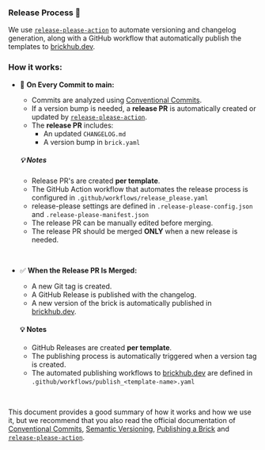 ### Release Process 🚀

We use [`release-please-action`][release-please-action-link] to automate versioning and changelog generation, along with a GitHub workflow that automatically publish the templates to [brickhub.dev][brickhub_link].

### How it works:

- 📌 **On Every Commit to main:**
    - Commits are analyzed using [Conventional Commits][conventional_commits_link].
    - If a version bump is needed, a **release PR** is automatically created or updated by [`release-please-action`][release-please-action-link].
    - The **release PR** includes:
        - An updated `CHANGELOG.md`
        - A version bump in `brick.yaml`

    ##### 💡 Notes

    - Release PR's are created **per template**.
    - The GitHub Action workflow that automates the release process is configured in `.github/workflows/release_please.yaml`
    - release-please settings are defined in `.release-please-config.json` and `.release-please-manifest.json`
    - The release PR can be manually edited before merging.
    - The release PR should be merged **ONLY** when a new release is needed.

<br />

- ✅ **When the Release PR Is Merged:**
    - A new Git tag is created.
    - A GitHub Release is published with the changelog.
    - A new version of the brick is automatically published in [brickhub.dev][brickhub_link].

    #### 💡 Notes
    
    - GitHub Releases are created **per template**.
    - The publishing process is automatically triggered when a version tag is created.
    - The automated publishing workflows to [brickhub.dev][brickhub_link] are defined in `.github/workflows/publish_<template-name>.yaml`

<br />

This document provides a good summary of how it works and how we use it, but we recommend that you also read the official documentation of [Conventional Commits][conventional_commits_link], [Semantic Versioning][sem_ver_link], [Publishing a Brick][brickhub_publishing_link] and [`release-please-action`][release-please-action-link].

[brickhub_link]: https://brickhub.dev/
[brickhub_publishing_link]: https://docs.brickhub.dev/mason-publish
[sem_ver_link]: https://semver.org/
[release-please-action-link]: https://github.com/googleapis/release-please-action
[conventional_commits_link]: https://www.conventionalcommits.org/en/v1.0.0